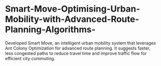 # Smart-Move-Optimising-Urban-Mobility-with-Advanced-Route-Planning-Algorithms-
Developed Smart Move, an intelligent urban mobility system that leverages Ant Colony Optimization for advanced route planning. It suggests faster, less congested paths to reduce travel time and improve traffic flow for efficient city commuting.
